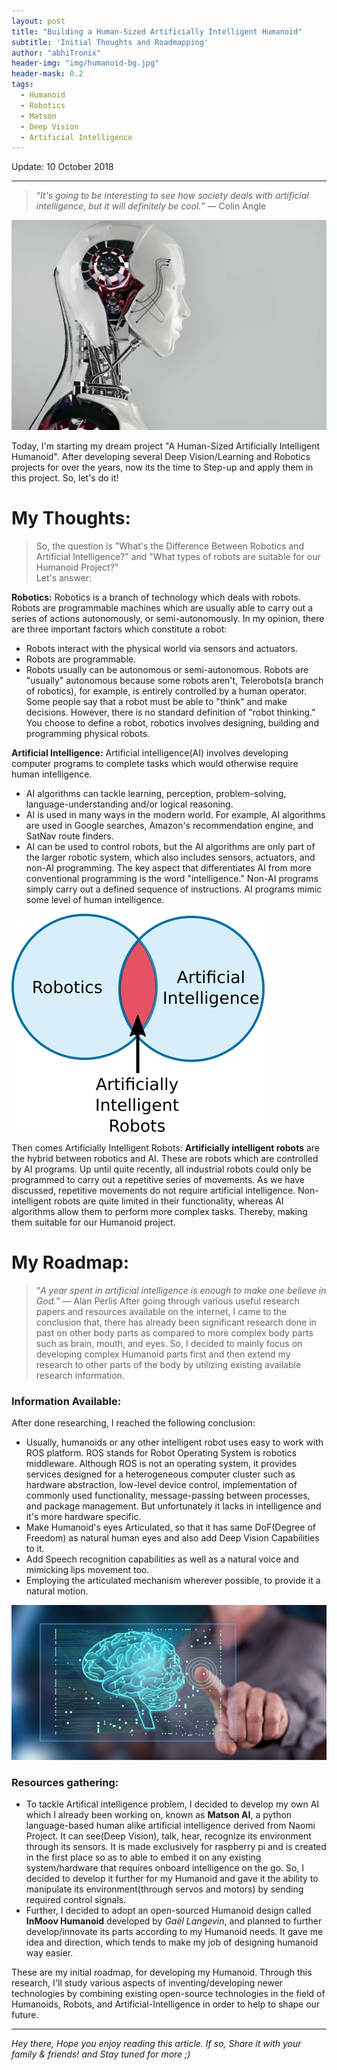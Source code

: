 ```yaml
---
layout: post
title: "Building a Human-Sized Artificially Intelligent Humanoid"
subtitle: 'Initial Thoughts and Roadmapping'
author: "abhiTronix"
header-img: "img/humanoid-bg.jpg"
header-mask: 0.2
tags:
  - Humanoid
  - Robotics
  - Matson
  - Deep Vision
  - Artificial Intelligence
---
```


Update: 10 October 2018

---
> “*It's going to be interesting to see how society deals with artificial intelligence, but it will definitely be cool.*” — Colin Angle

![](/img/in-post/manav/humanoid.jpg)

Today, I'm starting my dream project "A Human-Sized Artificially Intelligent Humanoid". After developing several Deep Vision/Learning and Robotics projects for over the years, now its the time to Step-up and apply them in this project. So, let's do it!

# My Thoughts:
> So, the question is "What's the Difference Between Robotics and Artificial Intelligence?" and "What types of robots are suitable for our Humanoid Project?"  
Let's answer:

**Robotics:** Robotics is a branch of technology which deals with robots. Robots are programmable machines which are usually able to carry out a series of actions autonomously, or semi-autonomously.
In my opinion, there are three important factors which constitute a robot:
- Robots interact with the physical world via sensors and actuators.
- Robots are programmable.
- Robots usually can be autonomous or semi-autonomous.
Robots are "usually" autonomous because some robots aren't, Telerobots(a branch of robotics), for example, is entirely controlled by a human operator. Some people say that a robot must be able to "think" and make decisions. However, there is no standard definition of "robot thinking." You choose to define a robot, robotics involves designing, building and programming physical robots.

**Artificial Intelligence:** Artificial intelligence(AI) involves developing computer programs to complete tasks which would otherwise require human intelligence. 
- AI algorithms can tackle learning, perception, problem-solving, language-understanding and/or logical reasoning.
- AI is used in many ways in the modern world. For example, AI algorithms are used in Google searches, Amazon's recommendation engine, and SatNav route finders. 
- AI can be used to control robots, but the AI algorithms are only part of the larger robotic system, which also includes sensors, actuators, and non-AI programming. 
The key aspect that differentiates AI from more conventional programming is the word "intelligence." Non-AI programs simply carry out a defined sequence of instructions. AI programs mimic some level of human intelligence.

![](/img/in-post/manav/humanoid-ven.jpg)

Then comes Artificially Intelligent Robots:
**Artificially intelligent robots** are the hybrid between robotics and AI. These are robots which are controlled by AI programs. Up until quite recently, all industrial robots could only be programmed to carry out a repetitive series of movements. As we have discussed, repetitive movements do not require artificial intelligence. Non-intelligent robots are quite limited in their functionality, whereas AI algorithms allow them to perform more complex tasks. Thereby, making them suitable for our Humanoid project.

  

# My Roadmap:

> “*A year spent in artificial intelligence is enough to make one believe in God.*” — Alan Perlis
After going through various useful research papers and resources available on the internet, I came to the conclusion that, there has already been significant research done in past on other body parts as compared to more complex body parts such as brain, mouth, and eyes. So, I decided to mainly focus on developing complex Humanoid parts first and then extend my research to other parts of the body by utilizing existing available research information. 

### Information Available:
After done researching, I reached the following conclusion:
- Usually, humanoids or any other intelligent robot uses easy to work with ROS platform. ROS stands for Robot Operating System is robotics middleware. Although ROS is not an operating system, it provides services designed for a heterogeneous computer cluster such as hardware abstraction, low-level device control, implementation of commonly used functionality, message-passing between processes, and package management. But unfortunately it lacks in intelligence and it's more hardware specific.
- Make Humanoid's eyes Articulated, so that it has same DoF(Degree of Freedom) as natural human eyes and also add Deep Vision Capabilities to it.
- Add Speech recognition capabilities as well as a natural voice and mimicking lips movement too.
- Employing the articulated mechanism wherever possible, to provide it a natural motion. 

![](/img/in-post/manav/humanoid-brain.jpg)

### Resources gathering:
- To tackle Artifical intelligence problem, I decided to develop my own AI which I already been working on, known as **Matson AI**, a python language-based human alike artificial intelligence derived from Naomi Project. It can see(Deep Vision), talk, hear, recognize its environment through its sensors. It is made exclusively for raspberry pi and is created in the first place so as to able to embed it on any existing system/hardware that requires onboard intelligence on the go. So, I decided to develop it further for my Humanoid and gave it the ability to manipulate its environment(through servos and motors) by sending required control signals.
- Further, I decided to adopt an open-sourced Humanoid design called **InMoov Humanoid** developed by _Gaël Langevin_, and planned to further develop/innovate its parts according to my Humanoid needs. It gave me idea and direction, which tends to make my job of designing humanoid way easier.

These are my initial roadmap, for developing my Humanoid. Through this research, I'll study various aspects of inventing/developing newer technologies by combining existing open-source technologies in the field of Humanoids, Robots, and Artificial-Intelligence in order to help to shape our future.

---

*Hey there, Hope you enjoy reading this article. If so, Share it with your family & friends! and Stay tuned for more ;)*

